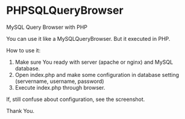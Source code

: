 # PHPSQLQueryBrowser
MySQL Query Browser with PHP

You can use it like a MySQLQueryBrowser. But it executed in PHP.

How to use it:
1. Make sure You ready with server (apache or nginx) and MySQL database.
2. Open index.php and make some configuration in database setting (servername, username, password)
3. Execute index.php through browser.

If, still confuse about configuration, see the screenshot.

Thank You.
